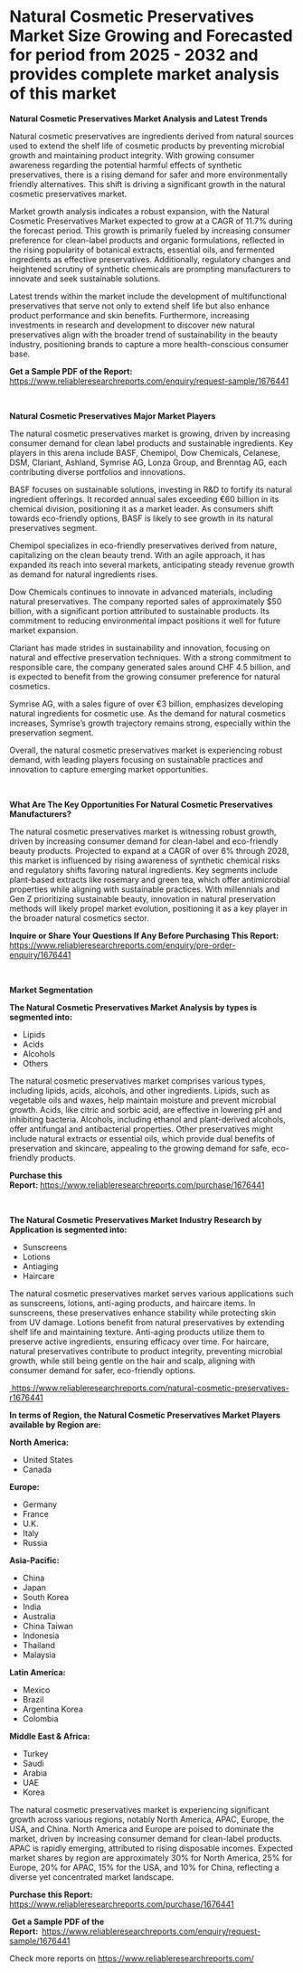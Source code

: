 <p><h1>Natural Cosmetic Preservatives Market Size Growing and Forecasted for period from 2025 - 2032 and provides complete market analysis of this market</h1></p><p><strong>Natural Cosmetic Preservatives Market Analysis and Latest Trends</strong></p>
<p><p>Natural cosmetic preservatives are ingredients derived from natural sources used to extend the shelf life of cosmetic products by preventing microbial growth and maintaining product integrity. With growing consumer awareness regarding the potential harmful effects of synthetic preservatives, there is a rising demand for safer and more environmentally friendly alternatives. This shift is driving a significant growth in the natural cosmetic preservatives market.</p><p>Market growth analysis indicates a robust expansion, with the Natural Cosmetic Preservatives Market expected to grow at a CAGR of 11.7% during the forecast period. This growth is primarily fueled by increasing consumer preference for clean-label products and organic formulations, reflected in the rising popularity of botanical extracts, essential oils, and fermented ingredients as effective preservatives. Additionally, regulatory changes and heightened scrutiny of synthetic chemicals are prompting manufacturers to innovate and seek sustainable solutions.</p><p>Latest trends within the market include the development of multifunctional preservatives that serve not only to extend shelf life but also enhance product performance and skin benefits. Furthermore, increasing investments in research and development to discover new natural preservatives align with the broader trend of sustainability in the beauty industry, positioning brands to capture a more health-conscious consumer base.</p></p>
<p><strong>Get a Sample PDF of the Report:&nbsp;</strong> <a href="https://www.reliableresearchreports.com/enquiry/request-sample/1676441?utm_campaign=3292&utm_medium=2&utm_source=Github&utm_content=ia&utm_term=24032025&utm_id=natural-cosmetic-preservatives">https://www.reliableresearchreports.com/enquiry/request-sample/1676441</a></p>
<p>&nbsp;</p>
<p><strong>Natural Cosmetic Preservatives Major Market Players</strong></p>
<p><p>The natural cosmetic preservatives market is growing, driven by increasing consumer demand for clean label products and sustainable ingredients. Key players in this arena include BASF, Chemipol, Dow Chemicals, Celanese, DSM, Clariant, Ashland, Symrise AG, Lonza Group, and Brenntag AG, each contributing diverse portfolios and innovations.</p><p>BASF focuses on sustainable solutions, investing in R&D to fortify its natural ingredient offerings. It recorded annual sales exceeding €60 billion in its chemical division, positioning it as a market leader. As consumers shift towards eco-friendly options, BASF is likely to see growth in its natural preservatives segment.</p><p>Chemipol specializes in eco-friendly preservatives derived from nature, capitalizing on the clean beauty trend. With an agile approach, it has expanded its reach into several markets, anticipating steady revenue growth as demand for natural ingredients rises.</p><p>Dow Chemicals continues to innovate in advanced materials, including natural preservatives. The company reported sales of approximately $50 billion, with a significant portion attributed to sustainable products. Its commitment to reducing environmental impact positions it well for future market expansion.</p><p>Clariant has made strides in sustainability and innovation, focusing on natural and effective preservation techniques. With a strong commitment to responsible care, the company generated sales around CHF 4.5 billion, and is expected to benefit from the growing consumer preference for natural cosmetics.</p><p>Symrise AG, with a sales figure of over €3 billion, emphasizes developing natural ingredients for cosmetic use. As the demand for natural cosmetics increases, Symrise’s growth trajectory remains strong, especially within the preservation segment.</p><p>Overall, the natural cosmetic preservatives market is experiencing robust demand, with leading players focusing on sustainable practices and innovation to capture emerging market opportunities.</p></p>
<p>&nbsp;</p>
<p><strong>What Are The Key Opportunities For Natural Cosmetic Preservatives Manufacturers?</strong></p>
<p><p>The natural cosmetic preservatives market is witnessing robust growth, driven by increasing consumer demand for clean-label and eco-friendly beauty products. Projected to expand at a CAGR of over 6% through 2028, this market is influenced by rising awareness of synthetic chemical risks and regulatory shifts favoring natural ingredients. Key segments include plant-based extracts like rosemary and green tea, which offer antimicrobial properties while aligning with sustainable practices. With millennials and Gen Z prioritizing sustainable beauty, innovation in natural preservation methods will likely propel market evolution, positioning it as a key player in the broader natural cosmetics sector.</p></p>
<p><strong>Inquire or Share Your Questions If Any Before Purchasing This Report:</strong> <a href="https://www.reliableresearchreports.com/enquiry/pre-order-enquiry/1676441?utm_campaign=3292&utm_medium=2&utm_source=Github&utm_content=ia&utm_term=24032025&utm_id=natural-cosmetic-preservatives">https://www.reliableresearchreports.com/enquiry/pre-order-enquiry/1676441</a></p>
<p>&nbsp;</p>
<p><strong>Market Segmentation</strong></p>
<p><strong>The Natural Cosmetic Preservatives Market Analysis by types is segmented into:</strong></p>
<p><ul><li>Lipids</li><li>Acids</li><li>Alcohols</li><li>Others</li></ul></p>
<p><p>The natural cosmetic preservatives market comprises various types, including lipids, acids, alcohols, and other ingredients. Lipids, such as vegetable oils and waxes, help maintain moisture and prevent microbial growth. Acids, like citric and sorbic acid, are effective in lowering pH and inhibiting bacteria. Alcohols, including ethanol and plant-derived alcohols, offer antifungal and antibacterial properties. Other preservatives might include natural extracts or essential oils, which provide dual benefits of preservation and skincare, appealing to the growing demand for safe, eco-friendly products.</p></p>
<p><strong>Purchase this Report:&nbsp;</strong><a href="https://www.reliableresearchreports.com/purchase/1676441?utm_campaign=3292&utm_medium=2&utm_source=Github&utm_content=ia&utm_term=24032025&utm_id=natural-cosmetic-preservatives">https://www.reliableresearchreports.com/purchase/1676441</a></p>
<p>&nbsp;</p>
<p><strong>The Natural Cosmetic Preservatives Market Industry Research by Application is segmented into:</strong></p>
<p><ul><li>Sunscreens</li><li>Lotions</li><li>Antiaging</li><li>Haircare</li></ul></p>
<p><p>The natural cosmetic preservatives market serves various applications such as sunscreens, lotions, anti-aging products, and haircare items. In sunscreens, these preservatives enhance stability while protecting skin from UV damage. Lotions benefit from natural preservatives by extending shelf life and maintaining texture. Anti-aging products utilize them to preserve active ingredients, ensuring efficacy over time. For haircare, natural preservatives contribute to product integrity, preventing microbial growth, while still being gentle on the hair and scalp, aligning with consumer demand for safer, eco-friendly options.</p></p>
<p><a href="https://www.reliableresearchreports.com/natural-cosmetic-preservatives-r1676441?utm_campaign=3292&utm_medium=2&utm_source=Github&utm_content=ia&utm_term=24032025&utm_id=natural-cosmetic-preservatives">&nbsp;https://www.reliableresearchreports.com/natural-cosmetic-preservatives-r1676441</a></p>
<p><strong>In terms of Region, the Natural Cosmetic Preservatives Market Players available by Region are:</strong></p>
<p>
    <p> <strong> North America: </strong>
        <ul>
            <li>United States</li>
            <li>Canada</li>
        </ul>
        </p> 
    <p> <strong> Europe: </strong>
        <ul>
            <li>Germany</li>
            <li>France</li>
            <li>U.K.</li>
            <li>Italy</li>
            <li>Russia</li>
        </ul>
        </p> 
    <p> <strong> Asia-Pacific: </strong>
        <ul>
            <li>China</li>
            <li>Japan</li>
            <li>South Korea</li>
            <li>India</li>
            <li>Australia</li>
            <li>China Taiwan</li>
            <li>Indonesia</li>
            <li>Thailand</li>
            <li>Malaysia</li>
        </ul>
        </p> 
    <p> <strong> Latin America: </strong>
        <ul>
            <li>Mexico</li>
            <li>Brazil</li>
            <li>Argentina Korea</li>
            <li>Colombia</li>
        </ul>
        </p> 
    <p> <strong> Middle East & Africa: </strong>
        <ul>
            <li>Turkey</li>
            <li>Saudi</li>
            <li>Arabia</li>
            <li>UAE</li>
            <li>Korea</li>
        </ul>
    </p>
    </p>
<p><p>The natural cosmetic preservatives market is experiencing significant growth across various regions, notably North America, APAC, Europe, the USA, and China. North America and Europe are poised to dominate the market, driven by increasing consumer demand for clean-label products. APAC is rapidly emerging, attributed to rising disposable incomes. Expected market shares by region are approximately 30% for North America, 25% for Europe, 20% for APAC, 15% for the USA, and 10% for China, reflecting a diverse yet concentrated market landscape.</p></p>
<p><strong>Purchase this Report: </strong><a href="https://www.reliableresearchreports.com/purchase/1676441?utm_campaign=3292&utm_medium=2&utm_source=Github&utm_content=ia&utm_term=24032025&utm_id=natural-cosmetic-preservatives">https://www.reliableresearchreports.com/purchase/1676441</a></p>
<p>&nbsp;<strong>Get a Sample PDF of the Report:&nbsp;&nbsp;</strong><a href="https://www.reliableresearchreports.com/enquiry/request-sample/1676441?utm_campaign=3292&utm_medium=2&utm_source=Github&utm_content=ia&utm_term=24032025&utm_id=natural-cosmetic-preservatives">https://www.reliableresearchreports.com/enquiry/request-sample/1676441</a></p>
<p><strong></strong></p>
<p>Check more reports on <a href="https://www.reliableresearchreports.com/?utm_campaign=3292&utm_medium=2&utm_source=Github&utm_content=ia&utm_term=24032025&utm_id=natural-cosmetic-preservatives">https://www.reliableresearchreports.com/</a></p>